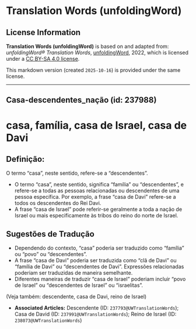 # Translation Words (unfoldingWord)

## License Information

**Translation Words (unfoldingWord)** is based on and adapted from: _unfoldingWord® Translation Words_, [unfoldingWord](https://unfoldingword.org/utw), 2022, which is licensed under a [CC BY-SA 4.0 license](https://creativecommons.org/licenses/by-sa/4.0/legalcode.en).

This markdown version (created `2025-10-16`) is provided under the same license.



--------------------------------

## Casa-descendentes_nação (id: 237988)

casa, família, casa de Israel, casa de Davi
===========================================

Definição:
----------

O termo “casa”, neste sentido, refere\-se a “descendentes”.

* O termo “casa”, neste sentido, significa “família” ou “descendentes”, e refere\-se a todas as pessoas relacionadas ou descendentes de uma pessoa específica. Por exemplo, a frase “casa de Davi” refere\-se a todos os descendentes do Rei Davi.
* A frase “casa de Israel” pode referir\-se geralmente a toda a nação de Israel ou mais especificamente às tribos do reino do norte de Israel.

Sugestões de Tradução
---------------------

* Dependendo do contexto, “casa” poderia ser traduzido como “família” ou “povo” ou “descendentes”.
* A frase “casa de Davi” poderia ser traduzida como “clã de Davi” ou “família de Davi” ou “descendentes de Davi”. Expressões relacionadas poderiam ser traduzidas de maneira semelhante.
* Diferentes maneiras de traduzir “casa de Israel” poderiam incluir “povo de Israel” ou “descendentes de Israel” ou “israelitas”.

(Veja também: descendente, casa de Davi, reino de Israel)

* **Associated Articles:** Descendente (ID: `237793@UWTranslationWords`); Casa de David (ID: `237991@UWTranslationWords`); Reino de Israel (ID: `238073@UWTranslationWords`)

